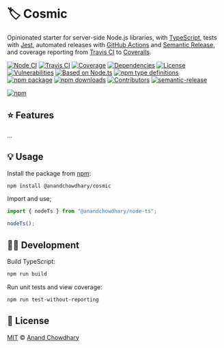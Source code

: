 # 🏷️ Cosmic

Opinionated starter for server-side Node.js libraries, with [TypeScript](https://github.com/microsoft/TypeScript), tests with [Jest](https://github.com/facebook/jest), automated releases with [GitHub Actions](https://github.com/features/actions) and [Semantic Release](https://github.com/semantic-release/semantic-release), and coverage reporting from [Travis CI](https://travis-ci.org) to [Coveralls](https://coveralls.io).

[![Node CI](https://img.shields.io/github/workflow/status/AnandChowdhary/cosmic/Node%20CI?label=GitHub%20CI&logo=github)](https://github.com/AnandChowdhary/cosmic/actions)
[![Travis CI](https://img.shields.io/travis/AnandChowdhary/cosmic?label=Travis%20CI&logo=travis%20ci&logoColor=%23fff)](https://travis-ci.org/AnandChowdhary/cosmic)
[![Coverage](https://coveralls.io/repos/github/AnandChowdhary/cosmic/badge.svg?branch=master&v=2)](https://coveralls.io/github/AnandChowdhary/cosmic?branch=master)
[![Dependencies](https://img.shields.io/librariesio/release/npm/@anandchowdhary/cosmic)](https://libraries.io/npm/@anandchowdhary%2Fcosmic)
[![License](https://img.shields.io/npm/l/@anandchowdhary/cosmic)](https://github.com/AnandChowdhary/cosmic/blob/master/LICENSE)
[![Vulnerabilities](https://img.shields.io/snyk/vulnerabilities/npm/@anandchowdhary/cosmic.svg)](https://snyk.io/test/npm/@anandchowdhary/cosmic)
[![Based on Node.ts](https://img.shields.io/badge/based%20on-node.ts-brightgreen)](https://github.com/AnandChowdhary/node.ts)
[![npm type definitions](https://img.shields.io/npm/types/@anandchowdhary/cosmic.svg)](https://unpkg.com/browse/@anandchowdhary/cosmic/dist/index.d.ts)
[![npm package](https://img.shields.io/npm/v/@anandchowdhary/cosmic.svg)](https://www.npmjs.com/package/node.ts)
[![npm downloads](https://img.shields.io/npm/dw/@anandchowdhary/cosmic)](https://www.npmjs.com/package/node.ts)
[![Contributors](https://img.shields.io/github/contributors/AnandChowdhary/cosmic)](https://github.com/AnandChowdhary/cosmic/graphs/contributors)
[![semantic-release](https://img.shields.io/badge/%20%20%F0%9F%93%A6%F0%9F%9A%80-semantic--release-e10079.svg)](https://github.com/semantic-release/semantic-release)

[![npm](https://nodei.co/npm/@anandchowdhary/cosmic.png)](https://www.npmjs.com/package/@anandchowdhary/cosmic)

## ⭐ Features

...

## 💡 Usage

Install the package from [npm](https://www.npmjs.com/package/@anandchowdhary/cosmic):

```bash
npm install @anandchowdhary/cosmic
```

Import and use;

```ts
import { nodeTs } from "@anandchowdhary/node-ts";

nodeTs();
```

## 👩‍💻 Development

Build TypeScript:

```bash
npm run build
```

Run unit tests and view coverage:

```bash
npm run test-without-reporting
```

## 📄 License

[MIT](./LICENSE) © [Anand Chowdhary](https://anandchowdhary.com)
